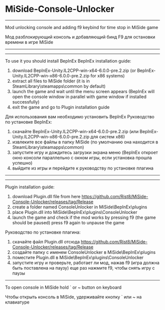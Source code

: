 # MiSide-Console-Unlocker

________________________________________________________________________________________________________________________________________________________
Mod unlocking console and adding f9 keybind for time stop in MiSide game 


Мод разблокирующий консоль и добавляющий бинд F9 для остановки времени в игре MiSide
________________________________________________________________________________________________________________________________________________________

________________________________________________________________________________________________________________________________________________________
To use it you should install BepInEx
BepInEx installation guide:
1. download BepInEx-Unity.IL2CPP-win-x64-6.0.0-pre.2.zip (or BepInEx-Unity.IL2CPP-win-x86-6.0.0-pre.2.zip for x86 systems)
2. extract all files to MiSide folder (it is in SteamLibrary\steamapps\common by default)
3. launch the game and wait until the menu screen appears (BepInEx will open the console window in parallel with game window if installed successfully)
4. exit the game and go to Plugin installation guide


Для использования вам необходимо установить BepInEx
Руководство по установке BepInEx:
1. скачайте BepInEx-Unity.IL2CPP-win-x64-6.0.0-pre.2.zip (или BepInEx-Unity.IL2CPP-win-x86-6.0.0-pre.2.zip для систем x86)
2. извлеките все файлы в папку MiSide (по умолчанию она находится в SteamLibrary\steamapps\common)
3. запустите игру и дождитесь загрузки экрана меню (BepInEx откроет окно консоли параллельно с окном игры, если установка прошла успешно)
4. выйдите из игры и перейдите к руководству по установке плагина
________________________________________________________________________________________________________________________________________________________

________________________________________________________________________________________________________________________________________________________
Plugin installation guide:
1. download Plugin.dll file from here https://github.com/Rist8/MiSide-Console-Unlocker/releases/tag/Release
2. create a folder named ConsoleUnlocker in MiSide\BepInEx\plugins
3. place Plugin.dll into MiSide\BepInEx\plugins\ConsoleUnlocker
4. launch the game and check if the mod works by pressing f9 (the game should be paused) press f9 again to unpause the game


Руководство по установке плагина:
1. скачайте файл Plugin.dll отсюда https://github.com/Rist8/MiSide-Console-Unlocker/releases/tag/Release
2. создайте папку с именем ConsoleUnlocker в MiSide\BepInEx\plugins
3. поместите Plugin.dll в MiSide\BepInEx\plugins\ConsoleUnlocker
4. запустите игру и проверьте, работает ли мод, нажав f9 (игра должна быть поставлена ​​на паузу) еще раз нажмите f9, чтобы снять игру с паузы
________________________________________________________________________________________________________________________________________________________

To open console in MiSide hold ` or ~ button on keyboard


Чтобы открыть консоль в MiSide, удерживайте кнопку ` или ~ на клавиатуре
